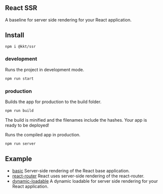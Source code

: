 React SSR
---

A baseline for server side rendering for your React application.

## Install

```bash
npm i @kkt/ssr
```

### development

Runs the project in development mode.  

```bash
npm run start
```

### production

Builds the app for production to the build folder.

```bash
npm run build
```

The build is minified and the filenames include the hashes.
Your app is ready to be deployed!

Runs the compiled app in production.

```bash
npm run server
```

## Example

- [basic](example/basic) Server-side rendering of the React base application.
- [react-router](example/react-router) React uses server-side rendering of the react-router.
- [dynamic-loadable](example/dynamic-loadable) A dynamic loadable for server side rendering for your React application.